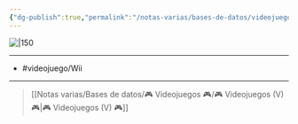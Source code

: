 ```yaml
---
{"dg-publish":true,"permalink":"/notas-varias/bases-de-datos/videojuegos/v-lego-batman-the-videogame/"}
---
```



![|150](https://images.igdb.com/igdb/image/upload/t_cover_big/co1qrn.jpg)

---

- #videojuego/Wii

---

> [[Notas varias/Bases de datos/🎮 Videojuegos 🎮/🎮 Videojuegos (V) 🎮\|🎮 Videojuegos (V) 🎮]]